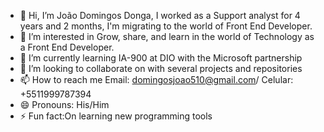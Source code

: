 - 👋 Hi, I’m João Domingos Donga, I worked as a Support analyst for 4 years and 2 months, I'm migrating to the world of Front End Developer.
- 👀 I’m interested in Grow, share, and learn in the world of Technology as a Front End Developer.
- 🌱 I’m currently learning IA-900 at DIO with the Microsoft partnership
- 💞️ I’m looking to collaborate on with several projects and repositories
- 📫 How to reach me Email: domingosjoao510@gmail.com/ Celular: +5511999787394 
- 😄 Pronouns: His/Him
- ⚡ Fun fact:On learning new programming tools

<!---
domingosjoao510/domingosjoao510 is a ✨ special ✨ repository because its `README.md` (this file) appears on your GitHub profile.
You can click the Preview link to take a look at your changes.
--->
